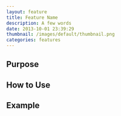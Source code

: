 ```yaml
---
layout: feature
title: Feature Name
description: A few words
date: 2013-10-01 23:39:29
thumbnail: /images/default/thumbnail.png
categories: features
---
```


## Purpose

## How to Use

## Example